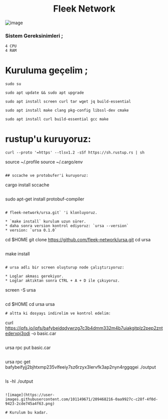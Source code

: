 ## <h1 align="center">Fleek Network</h1>
![image](https://user-images.githubusercontent.com/101149671/209468276-05345f01-8643-4a57-8109-77d24ba8f622.png)


### Sistem Gereksinimleri ; 
```
4 CPU
4 RAM
```

# Kuruluma geçelim ; 

```
sudo su
```
```
sudo apt update && sudo apt upgrade
```
```
sudo apt install screen curl tar wget jq build-essential
```
```
sudo apt install make clang pkg-config libssl-dev cmake
```
```
sudo apt install curl build-essential gcc make
```

# rustup'u kuruyoruz:
```
curl --proto '=https' --tlsv1.2 -sSf https://sh.rustup.rs | sh
```
source ~/.profile
source ~/.cargo/env
```

## sccache ve protobufer'i kuruyoruz:
```
cargo install sccache
```
```
sudo apt-get install protobuf-compiler
```

# fleek-network/ursa.git` 'i klonluyoruz.

* `make install` kurulum uzun sürer.
* daha sonra version kontrol ediyoruz: `ursa --version`
* version: `ursa 0.1.0`

```
cd $HOME 
git clone https://github.com/fleek-network/ursa.git
cd ursa
```
```
make install
```

# ursa adlı bir screen oluşturup node çalıştırıyoruz:

* Loglar akması gerekiyor.
* Loglar aktıktan sonra CTRL + A + D ile çıkıyoruz.

```
screen -S ursa
```
```
cd $HOME
cd ursa 
ursa
```
# altta ki dosyayı indirelim ve kontrol edelim:
```
curl https://ipfs.io/ipfs/bafybeidqdywrzg7c3b4dmm332m4b7uiakgitplz2pep2zntederxpj3odi -o basic.car
```
```
ursa rpc put basic.car
```
```
ursa rpc get bafybeifyjj2bjhtxmp235vlfeeiy7sz6rzyx3lervfk3ap2nyn4rggqgei ./output
```
```
ls -hl ./output
```

![image](https://user-images.githubusercontent.com/101149671/209468216-0aa9927c-c28f-4f0d-9423-2cde745a4f63.png)

# Kurulum bu kadar.
















